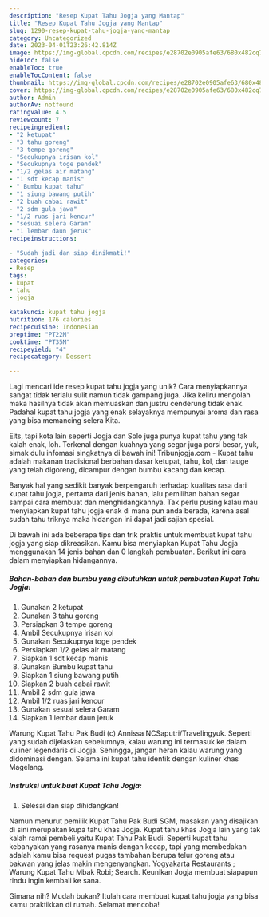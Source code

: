 ```yaml
---
description: "Resep Kupat Tahu Jogja yang Mantap"
title: "Resep Kupat Tahu Jogja yang Mantap"
slug: 1290-resep-kupat-tahu-jogja-yang-mantap
category: Uncategorized
date: 2023-04-01T23:26:42.814Z
image: https://img-global.cpcdn.com/recipes/e28702e0905afe63/680x482cq70/kupat-tahu-jogja-foto-resep-utama.jpg
hideToc: false
enableToc: true
enableTocContent: false
thumbnail: https://img-global.cpcdn.com/recipes/e28702e0905afe63/680x482cq70/kupat-tahu-jogja-foto-resep-utama.jpg
cover: https://img-global.cpcdn.com/recipes/e28702e0905afe63/680x482cq70/kupat-tahu-jogja-foto-resep-utama.jpg
author: Admin
authorAv: notfound
ratingvalue: 4.5
reviewcount: 7
recipeingredient:
- "2 ketupat"
- "3 tahu goreng"
- "3 tempe goreng"
- "Secukupnya irisan kol"
- "Secukupnya toge pendek"
- "1/2 gelas air matang"
- "1 sdt kecap manis"
- " Bumbu kupat tahu"
- "1 siung bawang putih"
- "2 buah cabai rawit"
- "2 sdm gula jawa"
- "1/2 ruas jari kencur"
- "sesuai selera Garam"
- "1 lembar daun jeruk"
recipeinstructions:

- "Sudah jadi dan siap dinikmati!"
categories:
- Resep
tags:
- kupat
- tahu
- jogja

katakunci: kupat tahu jogja 
nutrition: 176 calories
recipecuisine: Indonesian
preptime: "PT22M"
cooktime: "PT35M"
recipeyield: "4"
recipecategory: Dessert

---
```





Lagi mencari ide resep kupat tahu jogja yang unik? Cara menyiapkannya sangat tidak terlalu sulit namun tidak gampang juga. Jika keliru mengolah maka hasilnya tidak akan memuaskan dan justru cenderung tidak enak. Padahal kupat tahu jogja yang enak selayaknya mempunyai aroma dan rasa yang bisa memancing selera Kita.





Eits, tapi kota lain seperti Jogja dan Solo juga punya kupat tahu yang tak kalah enak, loh. Terkenal dengan kuahnya yang segar juga porsi besar, yuk, simak dulu infomasi singkatnya di bawah ini! Tribunjogja.com - Kupat tahu adalah makanan tradisional berbahan dasar ketupat, tahu, kol, dan tauge yang telah digoreng, dicampur dengan bumbu kacang dan kecap.

Banyak hal yang sedikit banyak berpengaruh terhadap kualitas rasa dari kupat tahu jogja, pertama dari jenis bahan, lalu pemilihan bahan segar sampai cara membuat dan menghidangkannya. Tak perlu pusing kalau mau menyiapkan kupat tahu jogja enak di mana pun anda berada, karena asal sudah tahu triknya maka hidangan ini dapat jadi sajian spesial.






Di bawah ini ada beberapa tips dan trik praktis untuk membuat kupat tahu jogja yang siap dikreasikan. Kamu bisa menyiapkan Kupat Tahu Jogja menggunakan 14 jenis bahan dan 0 langkah pembuatan. Berikut ini cara dalam menyiapkan hidangannya.

<!--inarticleads1-->

##### Bahan-bahan dan bumbu yang dibutuhkan untuk pembuatan Kupat Tahu Jogja:

1. Gunakan 2 ketupat
1. Gunakan 3 tahu goreng
1. Persiapkan 3 tempe goreng
1. Ambil Secukupnya irisan kol
1. Gunakan Secukupnya toge pendek
1. Persiapkan 1/2 gelas air matang
1. Siapkan 1 sdt kecap manis
1. Gunakan  Bumbu kupat tahu
1. Siapkan 1 siung bawang putih
1. Siapkan 2 buah cabai rawit
1. Ambil 2 sdm gula jawa
1. Ambil 1/2 ruas jari kencur
1. Gunakan sesuai selera Garam
1. Siapkan 1 lembar daun jeruk


Warung Kupat Tahu Pak Budi (c) Annissa NCSaputri/Travelingyuk. Seperti yang sudah dijelaskan sebelumnya, kalau warung ini termasuk ke dalam kuliner legendaris di Jogja. Sehingga, jangan heran kalau warung yang didominasi dengan. Selama ini kupat tahu identik dengan kuliner khas Magelang. 

<!--inarticleads2-->

##### Instruksi untuk buat Kupat Tahu Jogja:


1. Selesai dan siap dihidangkan!

Namun menurut pemilik Kupat Tahu Pak Budi SGM, masakan yang disajikan di sini merupakan kupa tahu khas Jogja. Kupat tahu khas Jogja lain yang tak kalah ramai pembeli yaitu Kupat Tahu Pak Budi. Seperti kupat tahu kebanyakan yang rasanya manis dengan kecap, tapi yang membedakan adalah kamu bisa request pugas tambahan berupa telur goreng atau bakwan yang jelas makin mengenyangkan. Yogyakarta Restaurants ; Warung Kupat Tahu Mbak Robi; Search. Keunikan Jogja membuat siapapun rindu ingin kembali ke sana. 

Gimana nih? Mudah bukan? Itulah cara membuat kupat tahu jogja yang bisa kamu praktikkan di rumah. Selamat mencoba!
